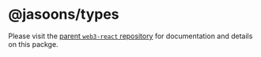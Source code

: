 # @jasoons/types

Please visit the [parent `web3-react` repository](https://github.com/NoahZinsmeister/web3-react) for documentation and details on this packge.
